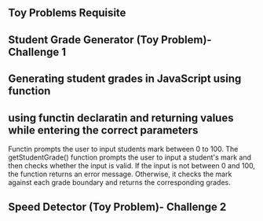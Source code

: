 ## Toy Problems Requisite
## Student Grade Generator (Toy Problem)- Challenge 1
## Generating student grades in JavaScript using function
## using functin declaratin and returning values while entering the correct parameters
Functin prompts the user to input students mark between 0 to 100.
The getStudentGrade() function prompts the user to input a student's mark and then checks whether the input is valid. If the input is not between 0 and 100, the function returns an error message. Otherwise, it checks the mark against each grade boundary and returns the corresponding grades. 

## Speed Detector (Toy Problem)- Challenge 2
